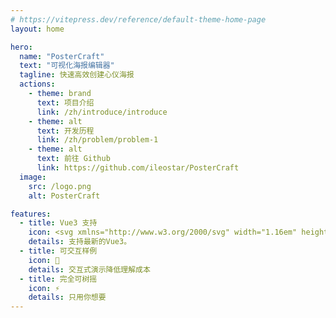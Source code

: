 ```yaml
---
# https://vitepress.dev/reference/default-theme-home-page
layout: home

hero:
  name: "PosterCraft"
  text: "可视化海报编辑器"
  tagline: 快速高效创建心仪海报
  actions:
    - theme: brand
      text: 项目介绍
      link: /zh/introduce/introduce
    - theme: alt
      text: 开发历程
      link: /zh/problem/problem-1
    - theme: alt
      text: 前往 Github
      link: https://github.com/ileostar/PosterCraft
  image:
    src: /logo.png
    alt: PosterCraft

features:
  - title: Vue3 支持
    icon: <svg xmlns="http://www.w3.org/2000/svg" width="1.16em" height="1em" viewBox="0 0 256 221"><path fill="#41B883" d="M204.8 0H256L128 220.8L0 0h97.92L128 51.2L157.44 0z"/><path fill="#41B883" d="m0 0l128 220.8L256 0h-51.2L128 132.48L50.56 0z"/><path fill="#35495E" d="M50.56 0L128 133.12L204.8 0h-47.36L128 51.2L97.92 0z"/></svg>
    details: 支持最新的Vue3。
  - title: 可交互样例
    icon: 🎪
    details: 交互式演示降低理解成本
  - title: 完全可树摇
    icon: ⚡
    details: 只用你想要
---
```


<style>
.image-src[alt="v3-directives"] {
    max-width: 160px;
    max-height: 160px;
}

@media (min-width: 640px) {
  .image-src[alt="v3-directives"] {
      max-width: 200px;
      max-height: 200px;
  }
}

@media (min-width: 960px) {
  .image-src[alt="v3-directives"] {
      max-width: 340px;
      max-height: 340px;
  }
}
</style>
